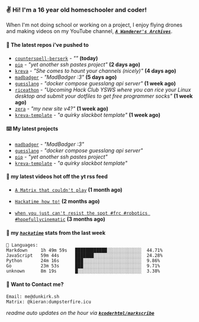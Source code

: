 ### ✌️ Hi! I'm a 16 year old homeschooler and coder!

When I'm not doing school or working on a project, I enjoy flying drones and making videos on my YouTube channel, [**_`A Wanderer's Archives`_**](https://youtube.com/@wanderer.archives).

#### 👷 The latest repos i've pushed to

- [`counterspell-berserk`](https://github.com/thelegendofmario/counterspell-berserk) - _""_ **(today)**
- [`pip`](https://github.com/kcoderhtml/pip) - _"yet another ssh pastes project"_ **(2 days ago)**
- [`kreva`](https://github.com/kcoderhtml/kreva) - _"She comes to haunt your channels (nicely)"_ **(4 days ago)**
- [`madbadger`](https://github.com/kcoderhtml/madbadger) - _"MadBadger :3"_ **(5 days ago)**
- [`guesslang`](https://github.com/kcoderhtml/guesslang) - _"docker compose guesslang api server"_ **(1 week ago)**
- [`riceathon`](https://github.com/hackclub/riceathon) - _"Upcoming Hack Club YSWS where you can rice your Linux desktop and submit your dotfiles to get free programmer socks"_ **(1 week ago)**
- [`zera`](https://github.com/kcoderhtml/zera) - _"my new site v4?"_ **(1 week ago)**
- [`kreva-template`](https://github.com/kcoderhtml/kreva-template) - _"a quirky slackbot template"_ **(1 week ago)**

#### ⌨️ My latest projects

- [`madbadger`](https://github.com/kcoderhtml/madbadger) - _"MadBadger :3"_
- [`guesslang`](https://github.com/kcoderhtml/guesslang) - _"docker compose guesslang api server"_
- [`pip`](https://github.com/kcoderhtml/pip) - _"yet another ssh pastes project"_
- [`kreva-template`](https://github.com/kcoderhtml/kreva-template) - _"a quirky slackbot template"_

#### 🍿 my latest videos hot off the yt rss feed

- [`A Matrix that couldn't play`](https://www.youtube.com/watch?v=NodwjZF7uZw) **(1 month ago)**

- [`Hackatime how to!`](https://www.youtube.com/watch?v=eKoD9yyr1To) **(2 months ago)**

- [`when you just can't resist the spot #frc #robotics #hopefullycinematic`](https://www.youtube.com/watch?v=Y7SZ_TDleGM) **(3 months ago)**



#### 📡 my [_`hackatime`_](https://waka.hackclub.com) stats from the last week

```text
💾 Languages:
Markdown     1h 49m 59s   ████████████░░░░░░░░░░░░░  44.71%
JavaScript   59m 44s      ███████░░░░░░░░░░░░░░░░░░  24.28%
Python       24m 16s      ███░░░░░░░░░░░░░░░░░░░░░░  9.86%
Go           23m 53s      ███░░░░░░░░░░░░░░░░░░░░░░  9.71%
unknown      8m 19s       █░░░░░░░░░░░░░░░░░░░░░░░░  3.38%
```

#### 📮 Want to Contact me?

```text
Email: me@dunkirk.sh
Matrix: @kieran:dumpsterfire.icu
```

_readme auto updates on the hour via [**`kcoderhtml/markscribe`**](https://github.com/kcoderhtml/markscribe)_
